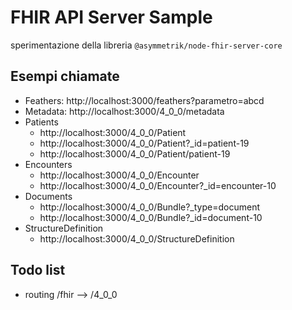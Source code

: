 FHIR API Server Sample
=======
sperimentazione della libreria `@asymmetrik/node-fhir-server-core`

## Esempi chiamate
- Feathers: http://localhost:3000/feathers?parametro=abcd
- Metadata: http://localhost:3000/4_0_0/metadata
- Patients 
  - http://localhost:3000/4_0_0/Patient
  - http://localhost:3000/4_0_0/Patient?_id=patient-19
  - http://localhost:3000/4_0_0/Patient/patient-19
- Encounters
  - http://localhost:3000/4_0_0/Encounter
  - http://localhost:3000/4_0_0/Encounter?_id=encounter-10
- Documents
  - http://localhost:3000/4_0_0/Bundle?_type=document
  - http://localhost:3000/4_0_0/Bundle?_id=document-10
- StructureDefinition
  - http://localhost:3000/4_0_0/StructureDefinition

## Todo list
- routing /fhir --> /4_0_0
